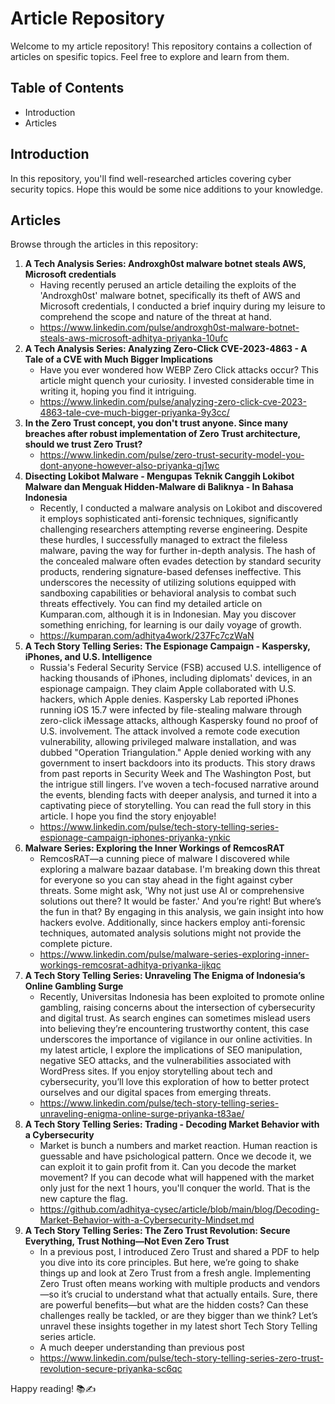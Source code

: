# Article Repository

Welcome to my article repository! This repository contains a collection of articles on spesific topics. Feel free to explore and learn from them.

## Table of Contents
- Introduction
- Articles

## Introduction

In this repository, you'll find well-researched articles covering cyber security topics. Hope this would be some nice additions to your knowledge.

## Articles

Browse through the articles in this repository:

1. **A Tech Analysis Series: Androxgh0st malware botnet steals AWS, Microsoft credentials**
   - Having recently perused an article detailing the exploits of the 'Androxgh0st' malware botnet, specifically its theft of AWS and Microsoft credentials, I conducted a brief inquiry during my leisure to comprehend the scope and nature of the threat at hand.
   -  https://www.linkedin.com/pulse/androxgh0st-malware-botnet-steals-aws-microsoft-adhitya-priyanka-10ufc
2. **A Tech Analysis Series: Analyzing Zero-Click CVE-2023-4863 - A Tale of a CVE with Much Bigger Implications**
   - Have you ever wondered how WEBP Zero Click attacks occur? This article might quench your curiosity. I invested considerable time in writing it, hoping you find it intriguing.
   - https://www.linkedin.com/pulse/analyzing-zero-click-cve-2023-4863-tale-cve-much-bigger-priyanka-9y3cc/
3. **In the Zero Trust concept, you don't trust anyone. Since many breaches after robust implementation of Zero Trust architecture, should we trust Zero Trust?**
   - https://www.linkedin.com/pulse/zero-trust-security-model-you-dont-anyone-however-also-priyanka-qj1wc
4. **Disecting Lokibot Malware - Mengupas Teknik Canggih Lokibot Malware dan Menguak Hidden-Malware di Baliknya - In Bahasa Indonesia**
   - Recently, I conducted a malware analysis on Lokibot and discovered it employs sophisticated anti-forensic techniques, significantly challenging researchers attempting reverse engineering. Despite these hurdles, I successfully managed to extract the fileless malware, paving the way for further in-depth analysis. The hash of the concealed malware often evades detection by standard security products, rendering signature-based defenses ineffective. This underscores the necessity of utilizing solutions equipped with sandboxing capabilities or behavioral analysis to combat such threats effectively. You can find my detailed article on Kumparan.com, although it is in Indonesian. May you discover something enriching, for learning is our daily voyage of growth.
   - https://kumparan.com/adhitya4work/237Fc7czWaN
5. **A Tech Story Telling Series: The Espionage Campaign - Kaspersky, iPhones, and U.S. Intelligence**
   - Russia's Federal Security Service (FSB) accused U.S. intelligence of hacking thousands of iPhones, including diplomats' devices, in an espionage campaign. They claim Apple collaborated with U.S. hackers, which Apple denies. Kaspersky Lab reported iPhones running iOS 15.7 were infected by file-stealing malware through zero-click iMessage attacks, although Kaspersky found no proof of U.S. involvement. The attack involved a remote code execution vulnerability, allowing privileged malware installation, and was dubbed "Operation Triangulation." Apple denied working with any government to insert backdoors into its products. This story draws from past reports in Security Week and The Washington Post, but the intrigue still lingers. I’ve woven a tech-focused narrative around the events, blending facts with deeper analysis, and turned it into a captivating piece of storytelling. You can read the full story in this article. I hope you find the story enjoyable!
   - https://www.linkedin.com/pulse/tech-story-telling-series-espionage-campaign-iphones-priyanka-ynkic
6. **Malware Series: Exploring the Inner Workings of RemcosRAT**
   - RemcosRAT—a cunning piece of malware I discovered while exploring a malware bazaar database. I'm breaking down this threat for everyone so you can stay ahead in the fight against cyber threats. Some might ask, 'Why not just use AI or comprehensive solutions out there? It would be faster.' And you’re right! But where’s the fun in that? By engaging in this analysis, we gain insight into how hackers evolve. Additionally, since hackers employ anti-forensic techniques, automated analysis solutions might not provide the complete picture.
   - https://www.linkedin.com/pulse/malware-series-exploring-inner-workings-remcosrat-adhitya-priyanka-ijkqc
7. **A Tech Story Telling Series: Unraveling The Enigma of Indonesia’s Online Gambling Surge**
   - Recently, Universitas Indonesia has been exploited to promote online gambling, raising concerns about the intersection of cybersecurity and digital trust. As search engines can sometimes mislead users into believing they’re encountering trustworthy content, this case underscores the importance of vigilance in our online activities. In my latest article, I explore the implications of SEO manipulation, negative SEO attacks, and the vulnerabilities associated with WordPress sites. If you enjoy storytelling about tech and cybersecurity, you’ll love this exploration of how to better protect ourselves and our digital spaces from emerging threats.
   - https://www.linkedin.com/pulse/tech-story-telling-series-unraveling-enigma-online-surge-priyanka-t83ae/
8. **A Tech Story Telling Series: Trading - Decoding Market Behavior with a Cybersecurity**
   - Market is bunch a numbers and market reaction. Human reaction is guessable and have psichological pattern. Once we decode it, we can exploit it to gain profit from it. Can you decode the market movement? If you can decode what will happened with the market only just for the next 1 hours, you'll conquer the world. That is the new capture the flag.
   - https://github.com/adhitya-cysec/article/blob/main/blog/Decoding-Market-Behavior-with-a-Cybersecurity-Mindset.md
9. **A Tech Story Telling Series: The Zero Trust Revolution: Secure Everything, Trust Nothing—Not Even Zero Trust**
    - In a previous post, I introduced Zero Trust and shared a PDF to help you dive into its core principles. But here, we’re going to shake things up and look at Zero Trust from a fresh angle. Implementing Zero Trust often means working with multiple products and vendors—so it’s crucial to understand what that actually entails. Sure, there are powerful benefits—but what are the hidden costs? Can these challenges really be tackled, or are they bigger than we think? Let’s unravel these insights together in my latest short Tech Story Telling series article.
    - A much deeper understanding than previous post
    - https://www.linkedin.com/pulse/tech-story-telling-series-zero-trust-revolution-secure-priyanka-sc6qc

Happy reading! 📚✍️
